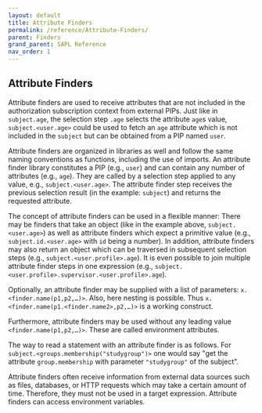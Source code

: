 ```yaml
---
layout: default
title: Attribute Finders
permalink: /reference/Attribute-Finders/
parent: Finders
grand_parent: SAPL Reference
nav_order: 1
---
```


## Attribute Finders

Attribute finders are used to receive attributes that are not included in the authorization subscription context from external PIPs. Just like in `subject.age`, the selection step `.age` selects the attribute `age`s value, `subject.<user.age>` could be used to fetch an `age` attribute which is not included in the `subject` but can be obtained from a PIP named `user`.

Attribute finders are organized in libraries as well and follow the same naming conventions as functions, including the use of imports. An attribute finder library constitutes a PIP (e.g., `user`) and can contain any number of attributes (e.g., `age`). They are called by a selection step applied to any value, e.g., `subject.<user.age>`. The attribute finder step receives the previous selection result (in the example: `subject`) and returns the requested attribute.

The concept of attribute finders can be used in a flexible manner: There may be finders that take an object (like in the example above, `subject.<user.age>`) as well as attribute finders which expect a primitive value (e.g., `subject.id.<user.age>` with `id` being a number). In addition, attribute finders may also return an object which can be traversed in subsequent selection steps (e.g., `subject.<user.profile>.age`). It is even possible to join multiple attribute finder steps in one expression (e.g., `subject.<user.profile>.supervisor.<user.profile>.age`).

Optionally, an attribute finder may be supplied with a list of parameters: `x.<finder.name(p1,p2,…​)>`. Also, here nesting is possible. Thus `x.<finder.name(p1.<finder.name2>,p2,…​)>` is a working construct.

Furthermore, attribute finders may be used without any leading value `<finder.name(p1,p2,…​)>`. These are called environment attributes.

The way to read a statement with an attribute finder is as follows. For `subject.<groups.membership("studygroup")>` one would say "get the attribute `group.membership` with parameter `"studygroup"` of the subject".

Attribute finders often receive information from external data sources such as files, databases, or HTTP requests which may take a certain amount of time. Therefore, they must not be used in a target expression. Attribute finders can access environment variables.